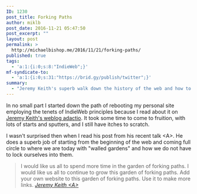 ```yaml
---
ID: 1230
post_title: Forking Paths
author: miklb
post_date: 2016-11-21 05:47:50
post_excerpt: ""
layout: post
permalink: >
  http://michaelbishop.me/2016/11/21/forking-paths/
published: true
tags:
  - 'a:1:{i:0;s:8:"IndieWeb";}'
mf-syndicate-to:
  - 'a:1:{i:0;s:31:"https://brid.gy/publish/twitter";}'
summary:
  - "Jeremy Keith's superb walk down the history of the web and how to get from a walled garden to a forking path."
---
```

In no small part I started down the path of rebooting my personal site employing the tenets of IndieWeb principles because I read about it on [Jeremy Keith's weblog adactio](https://adactio.com/). It took some time to come to fruition, with lots of starts and sputters, and I still have itches to scratch.

I wasn't surprised then when I read his post from his recent talk &lt;A&gt;. He does a superb job of starting from the beginning of the web and coming full circle to where we are today with "walled gardens" and how we do not have to lock ourselves into them.


<blockquote>
I would like us all to spend more time in the garden of forking paths. I would like us all to continue to grow this garden of forking paths. Add your own website to this garden of forking paths. Use it to make more links.
<cite><a href="https://adactio.com/articles/10887">Jeremy Keith &lt;A&gt;
 </a></cite>
</blockquote>